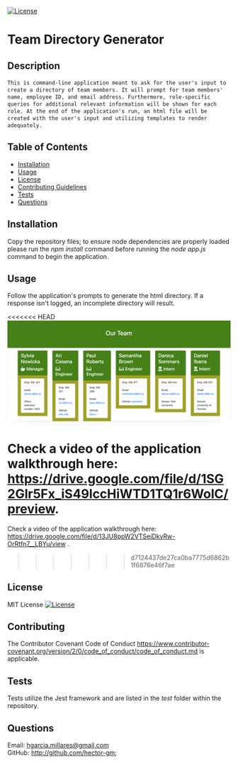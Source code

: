 
[![License](https://img.shields.io/badge/License-OpenSource-yellow.svg)](https://opensource.org/licenses/)

# Team Directory Generator  

## Description   
    This is command-line application meant to ask for the user's input to create a directory of team members. It will prompt for team members' name, employee ID, and email address. Furthermore, role-specific queries for additional relevant information will be shown for each role. At the end of the application's run, an html file will be created with the user's input and utilizing templates to render adequately.

## Table of Contents 
   * [Installation](#installation) 
   * [Usage](#usage)
   * [License](#license) 
   * [Contributing Guidelines](#contributing)    
   * [Tests](#tests) 
   * [Questions](#questions)


## Installation <a name="installation"></a> 
Copy the repository files; to ensure node dependencies are properly loaded please run the *npm install* command before running the *node app.js* command to begin the application.

## Usage <a name="usage"></a>   
Follow the application's prompts to generate the html directory. If a response isn't logged, an incomplete directory will result.

<<<<<<< HEAD
![Sample Image](./assets/sample_directory.png)

Check a video of the application walkthrough here: https://drive.google.com/file/d/1SG2Glr5Fx_iS49lccHiWTD1TQ1r6WolC/preview.
=======
Check a video of the application walkthrough here: https://drive.google.com/file/d/13JU8ppW2VTSejDkyRw-OrRtfn7__LBYu/view .
>>>>>>> d7124437de27ca0ba7775d6862b1f6876e46f7ae

## License <a name="license"></a>  
MIT License 
[![License](https://img.shields.io/badge/License-OpenSource-yellow.svg)](https://opensource.org/licenses/)

## Contributing <a name="contributing"></a> 

The Contributor Covenant Code of Conduct 
https://www.contributor-covenant.org/version/2/0/code_of_conduct/code_of_conduct.md is applicable. 

## Tests <a name="tests"></a> 
Tests utilize the Jest framework and are listed in the *test* folder within the repository. 

## Questions <a name="questions"></a> 
Email: hgarcia.millares@gmail.com  
GitHub: http://github.com/hector-gm;

